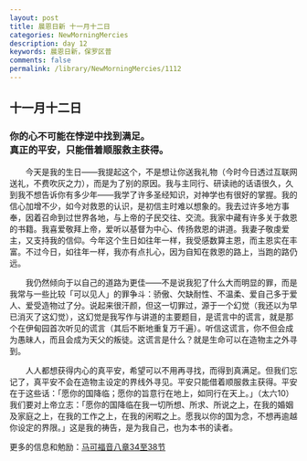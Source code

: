 ```yaml
---
layout: post
title: 晨恩日新 十一月十二日
categories: NewMorningMercies
description: day 12
keywords: 晨恩日新，保罗区普
comments: false
permalink: /library/NewMorningMercies/1112
---
```


## 十一月十二日

### 你的心不可能在悖逆中找到满足。 <br> 真正的平安，只能借着顺服救主获得。

&emsp;&emsp;今天是我的生日——我提起这个，不是想让你送我礼物（今时今日透过互联网送礼，不费吹灰之力），而是为了别的原因。我与主同行、研读祂的话语很久，久到我不想告诉你有多少年——我学了许多圣经知识，对神学也有很好的掌握。我的信心加增不少，如今对救恩的认识，是初信主时难以想象的。我去过许多地方事奉，因着召命到过世界各地，与上帝的子民交往、交流。我家中藏有许多关于救恩的书籍。我喜爱敬拜上帝，爱听以基督为中心、传扬救恩的讲道。我妻子敬虔爱主，又支持我的信仰。今年这个生日如往年一样，我受感数算主恩，而主恩实在丰富。不过今日，如往年一样，我亦有点扎心，因为自知在救恩的路上，当跑的路仍远。

&emsp;&emsp;我仍然倾向于以自己的道路为更佳——不是说我犯了什么大而明显的罪，而是我常与一些比较「可以见人」的罪争斗：骄傲、欠缺耐性、不温柔、爱自己多于爱人、爱受造物过了分。说起来很汗颜，但这一切罪过，源于一个幻觉（我还以为早已消灭了这幻觉），这幻觉是我写作与讲道的主要题目，是谎言中的谎言，就是那个在伊甸园首次听见的谎言（其后不断地重复万千遍）。听信这谎言，你不但会成为愚昧人，而且会成为天父的叛徒。这谎言是什么？就是生命可以在造物主之外寻到。

&emsp;&emsp;人人都想获得内心的真平安，希望可以不用再寻找，而得到真满足。但我们忘记了，真平安不会在造物主设定的界线外寻见。平安只能借着顺服救主获得。平安在于这些话：「愿你的国降临；愿你的旨意行在地上，如同行在天上。」（太六10）我们要对上帝立志：「愿你的国降临在我一切所想、所求、所说之上，在我的婚姻及家庭之上，在我的工作之上，在我的闲暇之上。愿我以你的国为念，不想再逾越你设定的界限。」这是我的祷告，是为我自己，也为本书的读者。

更多的信息和勉励：[马可福音八章34至38节]()
